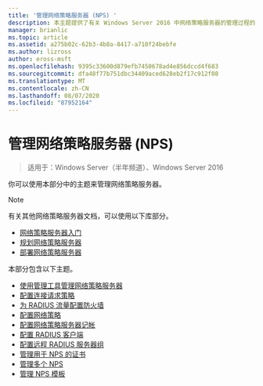 ```yaml
---
title: '管理网络策略服务器 (NPS) '
description: 本主题提供了有关 Windows Server 2016 中网络策略服务器的管理过程的链接，并包含指向有关 NPS 的其他指南的链接。
manager: brianlic
ms.topic: article
ms.assetid: a275b02c-62b3-4b8a-8417-a710f24bebfe
ms.author: lizross
author: eross-msft
ms.openlocfilehash: 9395c33600d879efb7450678ad4e856dccd4f683
ms.sourcegitcommit: dfa48f77b751dbc34409aced628eb2f17c912f08
ms.translationtype: MT
ms.contentlocale: zh-CN
ms.lasthandoff: 08/07/2020
ms.locfileid: "87952164"
---
```

# <a name="manage-network-policy-server-nps"></a>管理网络策略服务器 (NPS) 

>适用于：Windows Server（半年频道）、Windows Server 2016

你可以使用本部分中的主题来管理网络策略服务器。

>[!NOTE]
>有关其他网络策略服务器文档，可以使用以下库部分。
>- [网络策略服务器入门](nps-getstart-top.md)
>- [规划网络策略服务器](nps-plan-top.md)
>- [部署网络策略服务器](nps-deploy.md)

本部分包含以下主题。

- [使用管理工具管理网络策略服务器](nps-admintools.md)
- [配置连接请求策略](nps-crp-configure.md)
- [为 RADIUS 流量配置防火墙](nps-firewalls-configure.md)
- [配置网络策略](nps-np-configure.md)
- [配置网络策略服务器记帐](nps-accounting-configure.md)
- [配置 RADIUS 客户端](nps-radius-clients-configure.md)
- [配置远程 RADIUS 服务器组](nps-crp-rrsg-configure.md)
- [管理用于 NPS 的证书](nps-manage-certificates.md)
- [管理多个 NPS](nps-manage-servers.md)
- [管理 NPS 模板](nps-manage-templates.md)

